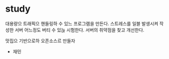 # study
대용량으 트래픽으 핸들링하 수 있느 프로그램을 만든다.
스트레스를 일블 발생시켜 작성한 서버 어느정도 버티 수 있늕 시험한다.
서버의 취약점을 찾고 개선한다. 

맛집으 기반으로하 오픈소스르 만들자 



- 재민
